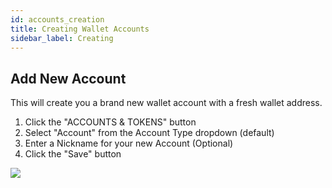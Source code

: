 ```yaml
---
id: accounts_creation
title: Creating Wallet Accounts
sidebar_label: Creating
---
```


## Add New Account
This will create you a brand new wallet account with a fresh wallet address.

1. Click the "ACCOUNTS & TOKENS" button
2. Select "Account" from the Account Type dropdown (default)
3. Enter a Nickname for your new Account (Optional)
4. Click the "Save" button

![](/img/wallet/gif/1.0.0_account_add_new.gif)
